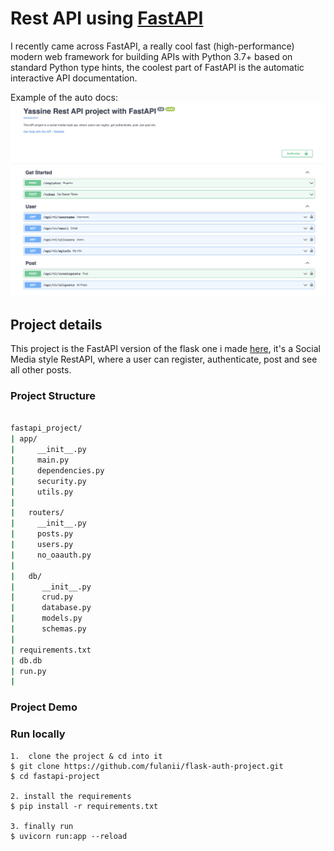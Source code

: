 

# Rest API using [FastAPI](https://fastapi.tiangolo.com/)

I recently came across FastAPI, a really cool fast (high-performance) modern  web framework for building APIs with Python 3.7+ based on standard Python type hints, the coolest part of FastAPI is the automatic interactive API documentation.

Example of the auto docs:
![Docs Example](images/docs.png)

## Project details
This project is the FastAPI version of the flask one i made [here](https://github.com/fulanii/rest-api-project), it's a Social Media style RestAPI, where a user can register, authenticate, post and see all other posts. 



### Project Structure
```bash

fastapi_project/
| app/
|     __init__.py
|     main.py
|     dependencies.py
|     security.py
|     utils.py
|
|   routers/
|     __init__.py
|     posts.py 
|     users.py 
|     no_oaauth.py
| 
|   db/ 
|      __init__.py
|      crud.py
|      database.py
|      models.py
|      schemas.py
| 
| requirements.txt
| db.db
| run.py
|
```

### Project Demo


### Run locally

```
1.  clone the project & cd into it
$ git clone https://github.com/fulanii/flask-auth-project.git
$ cd fastapi-project

2. install the requirements
$ pip install -r requirements.txt

3. finally run
$ uvicorn run:app --reload
```